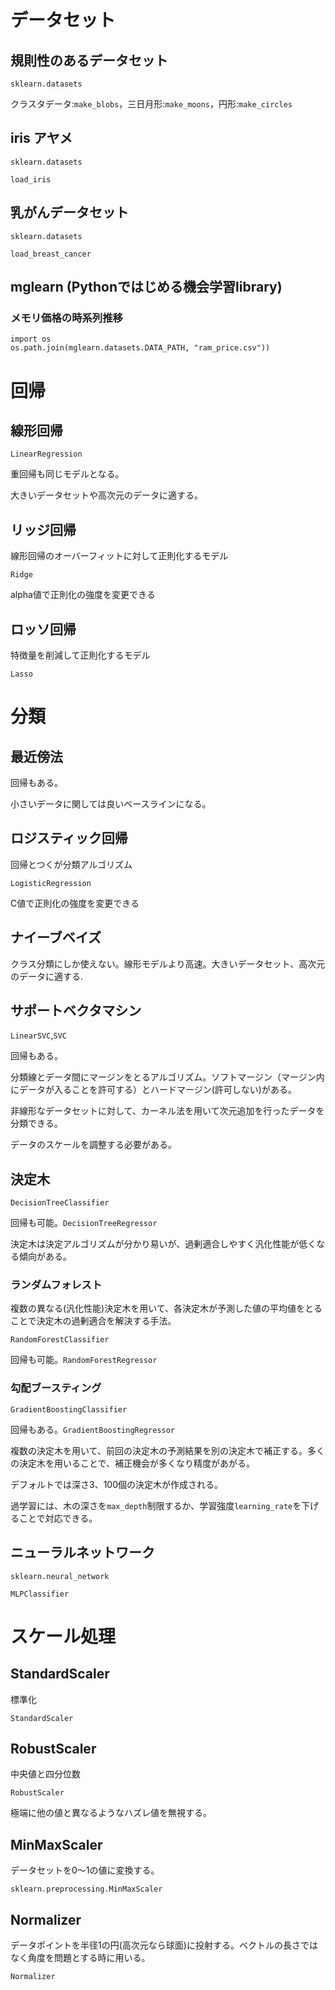 # データセット

## 規則性のあるデータセット

```sklearn.datasets```

クラスタデータ:```make_blobs```，三日月形:```make_moons```，円形:```make_circles```

## iris アヤメ

```sklearn.datasets```

```load_iris```

## 乳がんデータセット

```sklearn.datasets```

```load_breast_cancer```

## mglearn (Pythonではじめる機会学習library)

### メモリ価格の時系列推移

```
import os
os.path.join(mglearn.datasets.DATA_PATH, "ram_price.csv"))
```


# 回帰

## 線形回帰

```LinearRegression```

重回帰も同じモデルとなる。

大きいデータセットや高次元のデータに適する。

## リッジ回帰

線形回帰のオーバーフィットに対して正則化するモデル

```Ridge```

alpha値で正則化の強度を変更できる

## ロッソ回帰

特徴量を削減して正則化するモデル

```Lasso```

# 分類

## 最近傍法

回帰もある。

小さいデータに関しては良いベースラインになる。

## ロジスティック回帰

回帰とつくが分類アルゴリズム

```LogisticRegression```

C値で正則化の強度を変更できる


## ナイーブベイズ

クラス分類にしか使えない。線形モデルより高速。大きいデータセット、高次元のデータに適する.

## サポートベクタマシン

```LinearSVC```,```SVC```

回帰もある。

分類線とデータ間にマージンをとるアルゴリズム。ソフトマージン（マージン内にデータが入ることを許可する）とハードマージン(許可しない)がある。

非線形なデータセットに対して、カーネル法を用いて次元追加を行ったデータを分類できる。

データのスケールを調整する必要がある。

## 決定木

```DecisionTreeClassifier```

回帰も可能。```DecisionTreeRegressor```

決定木は決定アルゴリズムが分かり易いが、過剰適合しやすく汎化性能が低くなる傾向がある。

### ランダムフォレスト

複数の異なる(汎化性能)決定木を用いて、各決定木が予測した値の平均値をとることで決定木の過剰適合を解決する手法。

```RandomForestClassifier```

回帰も可能。```RandomForestRegressor```


### 勾配ブースティング

```GradientBoostingClassifier```

回帰もある。```GradientBoostingRegressor```

複数の決定木を用いて、前回の決定木の予測結果を別の決定木で補正する。多くの決定木を用いることで、補正機会が多くなり精度があがる。

デフォルトでは深さ3、100個の決定木が作成される。

過学習には、木の深さを```max_depth```制限するか、学習強度```learning_rate```を下げることで対応できる。

## ニューラルネットワーク

```sklearn.neural_network```

```MLPClassifier```

# スケール処理

## StandardScaler

標準化

```StandardScaler```

## RobustScaler

中央値と四分位数

```RobustScaler```

極端に他の値と異なるようなハズレ値を無視する。

## MinMaxScaler

データセットを0〜1の値に変換する。

```sklearn.preprocessing.MinMaxScaler```

## Normalizer

データポイントを半径1の円(高次元なら球面)に投射する。ベクトルの長さではなく角度を問題とする時に用いる。

```Normalizer```